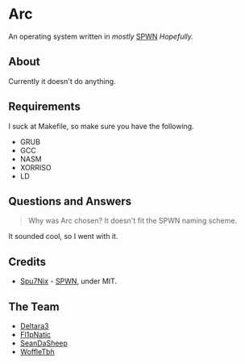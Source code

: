 # Arc
An operating system written in *mostly* [SPWN](https://github.com/Spu7Nix/SPWN-language) *Hopefully.*

## About
Currently it doesn't do anything.

## Requirements
I suck at Makefile, so make sure you have the following.

- GRUB
- GCC
- NASM
- XORRISO
- LD

## Questions and Answers
> Why was Arc chosen? It doesn't fit the SPWN naming scheme.

It sounded cool, so I went with it.

## Credits
- [Spu7Nix](https://github.com/Spu7Nix) - [SPWN](https://github.com/Spu7Nix/SPWN-language), under MIT.

## The Team
- [Deltara3](https://github.com/Deltara3)
- [Fl1pNatic](https://github.com/Fl1pNatic)
- [SeanDaSheep](https://github.com/SeanDaSheep)
- [WoffleTbh](https://github.com/WoffleTbh)
